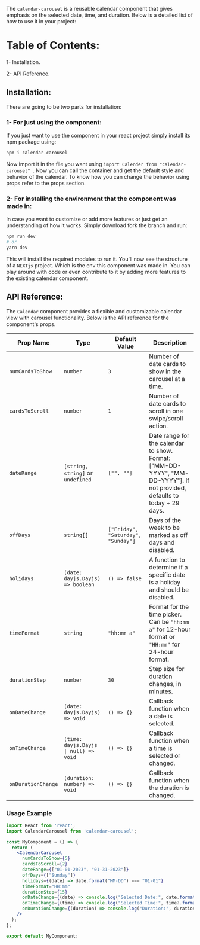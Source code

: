 The `calendar-carousel` is a reusable calendar component that gives emphasis on the selected date, time, and duration. Below is a detailed list of how to use it in your project:

# Table of Contents:
1- Installation.

2- API Reference.

## Installation:
There are going to be two parts for installation:

### 1- For just using the component:

If you just want to use the component in your react project simply install its npm package using:


```bash
npm i calendar-carousel
```

Now import it in the file you want using `import Calender from "calendar-carousel" `. Now you can call the container and get the default style and behavior of the
calendar. To know how you can change the behavior using props refer to the props section.

### 2- For installing the environment that the component was made in:

In case you want to customize or add more features or just get an understanding of how it works. Simply download fork the branch and run:

```bash
npm run dev
# or
yarn dev
```

This will install the required modules to run it. You'll now see the structure of a `NEXTjs` project. Which is the env this component was made in. You can play around with code or even contribute to it by adding more features to the existing calendar component.

## API Reference:
The `Calendar` component provides a flexible and customizable calendar view with carousel functionality. Below is the API reference for the component's props.

| Prop Name       | Type                                | Default Value                 | Description                                                    |
|-----------------|-------------------------------------|-------------------------------|----------------------------------------------------------------|
| `numCardsToShow`| `number`                            | `3`                           | Number of date cards to show in the carousel at a time.        |
| `cardsToScroll` | `number`                            | `1`                           | Number of date cards to scroll in one swipe/scroll action.     |
| `dateRange`     | `[string, string]` or `undefined`   | `["", ""]`                    | Date range for the calendar to show. Format: ["MM-DD-YYYY", "MM-DD-YYYY"]. If not provided, defaults to today + 29 days. |
| `offDays`       | `string[]`                          | `["Friday", "Saturday", "Sunday"]` | Days of the week to be marked as off days and disabled.         |
| `holidays`      | `(date: dayjs.Dayjs) => boolean`    | `() => false`                 | A function to determine if a specific date is a holiday and should be disabled. |
| `timeFormat`    | `string`                            | `"hh:mm a"`                   | Format for the time picker. Can be `"hh:mm a"` for 12-hour format or `"HH:mm"` for 24-hour format. |
| `durationStep`  | `number`                            | `30`                          | Step size for duration changes, in minutes.                    |
| `onDateChange`  | `(date: dayjs.Dayjs) => void`       | `() => {}`                    | Callback function when a date is selected.                     |
| `onTimeChange`  | `(time: dayjs.Dayjs \| null) => void` | `() => {}`                  | Callback function when a time is selected or changed.          |
| `onDurationChange` | `(duration: number) => void`     | `() => {}`                    | Callback function when the duration is changed.                |

### Usage Example

```jsx
import React from 'react';
import CalendarCarousel from 'calendar-carousel';

const MyComponent = () => {
  return (
    <CalendarCarousel
      numCardsToShow={5}
      cardsToScroll={2}
      dateRange={["01-01-2023", "01-31-2023"]}
      offDays={["Sunday"]}
      holidays={(date) => date.format("MM-DD") === "01-01"}
      timeFormat="HH:mm"
      durationStep={15}
      onDateChange={(date) => console.log("Selected Date:", date.format("MMMM DD, YYYY"))}
      onTimeChange={(time) => console.log("Selected Time:", time?.format("HH:mm"))}
      onDurationChange={(duration) => console.log("Duration:", duration)}
    />
  );
};

export default MyComponent;
